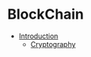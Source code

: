 # BlockChain

* [Introduction](/introduction/readme.md)
    - [Cryptography](/introduction/Cryptography.md)
